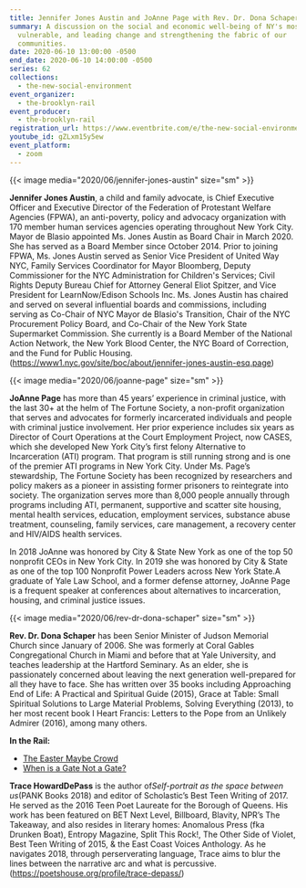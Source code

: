 ```yaml
---
title: Jennifer Jones Austin and JoAnne Page with Rev. Dr. Dona Schaper
summary: A discussion on the social and economic well-being of NY's most
  vulnerable, and leading change and strengthening the fabric of our
  communities.
date: 2020-06-10 13:00:00 -0500
end_date: 2020-06-10 14:00:00 -0500
series: 62
collections:
  - the-new-social-environment
event_organizer:
  - the-brooklyn-rail
event_producer:
  - the-brooklyn-rail
registration_url: https://www.eventbrite.com/e/the-new-social-environment-62-joanne-page-jennifer-jones-austin-tickets-108144643540
youtube_id: gZLxm15y5ew
event_platform:
  - zoom
---
```

{{< image media="2020/06/jennifer-jones-austin" size="sm" >}}

**Jennifer Jones Austin**, a child and family advocate, is Chief Executive Officer and Executive Director of the Federation of Protestant Welfare Agencies (FPWA), an anti-poverty, policy and advocacy organization with 170 member human services agencies operating throughout New York City. Mayor de Blasio appointed Ms. Jones Austin as Board Chair in March 2020. She has served as a Board Member since October 2014. Prior to joining FPWA, Ms. Jones Austin served as Senior Vice President of United Way NYC, Family Services Coordinator for Mayor Bloomberg, Deputy Commissioner for the NYC Administration for Children's Services; Civil Rights Deputy Bureau Chief for Attorney General Eliot Spitzer, and Vice President for LearnNow/Edison Schools Inc. Ms. Jones Austin has chaired and served on several influential boards and commissions, including serving as Co-Chair of NYC Mayor de Blasio's Transition, Chair of the NYC Procurement Policy Board, and Co-Chair of the New York State Supermarket Commission. She currently is a Board Member of the National Action Network, the New York Blood Center, the NYC Board of Correction, and the Fund for Public Housing. (<https://www1.nyc.gov/site/boc/about/jennifer-jones-austin-esq.page>)

{{< image media="2020/06/joanne-page" size="sm" >}}

**JoAnne Page** has more than 45 years’ experience in criminal justice, with the last 30+ at the helm of The Fortune Society, a non-profit organization that serves and advocates for formerly incarcerated individuals and people with criminal justice involvement. Her prior experience includes six years as Director of Court Operations at the Court Employment Project, now CASES, which she developed New York City’s first felony Alternative to Incarceration (ATI) program. That program is still running strong and is one of the premier ATI programs in New York City. Under Ms. Page’s stewardship, The Fortune Society has been recognized by researchers and policy makers as a pioneer in assisting former prisoners to reintegrate into society. The organization serves more than 8,000 people annually through programs including ATI, permanent, supportive and scatter site housing, mental health services, education, employment services, substance abuse treatment, counseling, family services, care management, a recovery center and HIV/AIDS health services.

In 2018 JoAnne was honored by City & State New York as one of the top 50 nonprofit CEOs in New York City. In 2019 she was honored by City & State as one of the top 100 Nonprofit Power Leaders across New York State.A graduate of Yale Law School, and a former defense attorney, JoAnne Page is a frequent speaker at conferences about alternatives to incarceration, housing, and criminal justice issues.

{{< image media="2020/06/rev-dr-dona-schaper" size="sm" >}}

**Rev. Dr. Dona Schaper** has been Senior Minister of Judson Memorial Church since January of 2006. She was formerly at Coral Gables Congregational Church in Miami and before that at Yale University, and teaches leadership at the Hartford Seminary. As an elder, she is passionately concerned about leaving the next generation well-prepared for all they have to face. She has written over 35 books including Approaching End of Life: A Practical and Spiritual Guide (2015), Grace at Table: Small Spiritual Solutions to Large Material Problems, Solving Everything (2013), to her most recent book I Heart Francis: Letters to the Pope from an Unlikely Admirer (2016), among many others.

**In the Rail:**

* [The Easter Maybe Crowd](https://brooklynrail.org/2008/03/local/the-easter-maybe-crowd)
* [When is a Gate Not a Gate?](https://brooklynrail.org/2008/05/local/when-is-a-gate-not-a-gate)

**Trace HowardDePass** is the author of*Self-portrait as the space between us*(PANK Books 2018) and editor of Scholastic’s Best Teen Writing of 2017. He served as the 2016 Teen Poet Laureate for the Borough of Queens. His work has been featured on BET Next Level, Billboard, Blavity, NPR’s The Takeaway, and also resides in literary homes: Anomalous Press (fka Drunken Boat), Entropy Magazine, Split This Rock!, The Other Side of Violet, Best Teen Writing of 2015, & the East Coast Voices Anthology. As he navigates 2018, through perserverating language, Trace aims to blur the lines between the narrative arc and what is percussive. (<https://poetshouse.org/profile/trace-depass/>)
